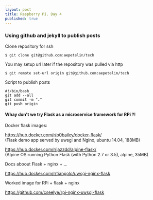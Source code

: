 ```yaml
---
layout: post
title: Raspberry Pi. Day 4
published: true
---
```


### Using github and jekyll to publish posts  
Clone repository for ssh   

	$ git clone git@github.com:aepetelin/tech  

You may setup url later if the repository was pulled via http   

	$ git remote set-url origin git@github.com:aepetelin/tech  

Script to publish posts   
	
	#!/bin/bash  
	git add --all
	git commit -m "."  
	git push origin  


#### Whay don't we try Flask as a microservice framework for RPi ?!

Docker flask images:  

https://hub.docker.com/r/p0bailey/docker-flask/   
(Flask demo app served by uwsgi and Nginx, ubuntu 14.04, 188MB)  

https://hub.docker.com/r/jazzdd/alpine-flask/  
(Alpine OS running Python Flask (with Python 2.7 or 3.5), alpine, 35MB)  

Docs aboout Flask + nginx + ...    

<https://hub.docker.com/r/tiangolo/uwsgi-nginx-flask>   

Worked image for RPi + flask + nginx  

<https://github.com/cseelye/rpi-nginx-uwsgi-flask> 



